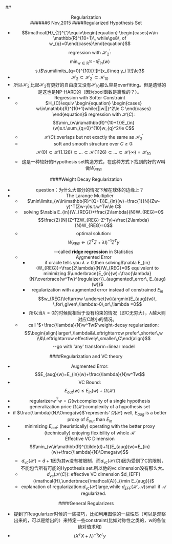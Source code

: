 ##<center>Regularization<center/>
######6 Nov,2015
####Regularized Hypothesis Set
- $$\mathcal{H}_{2}^{'}\equiv\begin{equation} \begin{cases}w\in \mathbb{R}^{10+1}\, while\ge8\, of w_{q}=0\end{cases}\end{equation}$$
regression with $\mathcal{H}_{2}^{'}$:
$$\min_{w\in\mathbb{R}^{10+1}}E_{in}(w)$$
s.t$\sum\limits_{q=0}^{10}[\![H(x_i)\neq y_i ]\!]\le3$
- $\mathcal{H}_{2}\subset\mathcal{H}_{2}^{'}\subset\mathcal{H}_{10}$
- 所以$\mathcal{H}_{2}^{'}$比起$\mathcal{H}_{2}$有更好的自由度又没有$\mathcal{H}_{10}$那么容易overfitting。但是遗憾的是这也是NP-HARD的（因为bool函数是离散的？）。
- Regression with Softer Constraint
	- $H_{C}\equiv
\begin{equation}
\begin{cases}
w\in\mathbb{R}^{10+1}while{||w||}^2\le C
\end{cases}
\end{equation}$
	regression with $\mathcal{H}(C)$:
	$$\min_{w\in\mathbb{R}^{10+1}}E_{in}(w)s.t.\sum_{q=0}^{10}w_{q}^2\le C$$
	- $\mathcal{H}(C)$:overlaps but not exactly the same as $\mathcal{H}_{2}^{'}$
	- soft and smooth structure over $C\ge 0$:
	$$\mathcal{H}(0)\subset\mathcal{H}(1.126)\subset...\subset\mathcal{H}(1126)\subset...\subset\mathcal{H}(\infty)=\mathcal{H}_{10}$$
	- 这是一种较好的Hypothesis set构造方式，在这种方式下找到的好的W叫做$W_{REG}$

####Weight Decay Regularization
- question：为什么大部分的情况下解在球体的边缘上？
- The Larange Multiplier
	- $\min\limits_{w\in\mathbb{R}^{Q+1}}E_{in}(w)=\frac{1}{N}(Zw-y)^T(Zw-y)s.t.w^Tw\le C$
	- solving $\nabla E_{in}(W_{REG})+\frac{2\lambda}{N}W_{REG}=0$
		$$\frac{2}{N}(Z^TZW_{REG}-Z^Ty)+\frac{2\lambda}{N}W_{REG}=0$$
	- optimal solution:
		$$W_{REG}\leftarrow{(Z^TZ+\lambda I)}^{-1}Z^Ty$$
		--called **ridge regression** in Statistics
	- Aygmented Error
		- if oracle tells you $\lambda >0$,then
			solving$\nabla E_{in}(W_{REG})+\frac{2\lambda}{N}W_{REG}=0$
			equivalent to minimizing $\underbrace{E_{in}(w)+\frac{\lambda}{N}\overbrace{w^Tw}^{regulaizer}}_{augmented\,error\, E_{aug}(w)}$
		- regularization with augmented error instead of constrained $E_{in}$
			$$w_{REG}\leftarrow \underset{w}{argmin}E_{aug}(w)\, \,for\,given\,\lambda>0\,or\,\lambda =0$$
		- 所以当$\lambda=0$的时候就相当于没有约束的情况（即C无穷大），$\lambda$越大则对应C越小的情况。
	- call '$+\frac{\lambda}{N}w^Tw$'weight-decay regularization:
		$$\begin{align}larger\,\lambda&\Leftrightarrow prefer\,shorter\,w \\&\Leftrightarrow effectively\,smaller\,C\end{align}$$
		--go with 'any' transform+linear model

####Regularization and VC theory
- Augmented Error:
	$$E_{aug}(w)=E_{in}(w)+\frac{\lambda}{N}w^Tw$$
- VC Bound:
	$$E_{out}(w)\le E_{in}(w)+\Omega(\mathcal{H})$$
- regularizer$w^Tw=\Omega(w)$:complexity of a single hypothesis
- generalization price $\Omega(\mathcal{H})$:complexity of a hypothesis set
- if $\frac{\lambda}{N}\Omega(w)$'represents' $\Omega(\mathcal{H})$ well,
	$E_{aug}$ is a better proxy of $E_{out}$ than $E_{in}$
- minimizing $E_{out}$:
	(heuristically) operating with the better proxy
	(technically) enjoying flexibility of whole $\mathcal{H}$
- Effective VC Dimension
	$$\min_{w\in\mathbb{R}^{\tilde{d}+1}}E_{aug}(w)=E_{in}(w)+\frac{\lambda}{N}\Omega(w)$$
	- $d_{vc}(\mathcal{H})=\tilde{d}+1$因为其w没有被限制，而$d_{vc}(\mathcal{H}(C))$因为受到了C的限制，不能包含所有可能的Hypothesis set.所以他的vc dimension没有那么大。
	- $d_{vc}(\mathcal{H}(C))$:
		effective VC dimension $d_{EFF}(\mathcal{H},\underbrace{\mathcal{A}}_{\min E_{aug}})$
	- explanation of regularization:$d_{vc}(\mathcal{H})$large,while $d_{EFF}(\mathcal{H},\mathcal{A})$small if $\mathcal{A}$ regularized.

####General Regularizers
- 提到了Reugularizer时候的一些技巧，比如利用图像的一些性质（可以是观察出来的，可以是给出的）来特定一些constraint(比如对称性之类的，w的各位绝对值求和)
- $$(X^TX+\lambda)^{-1}X^Ty$$